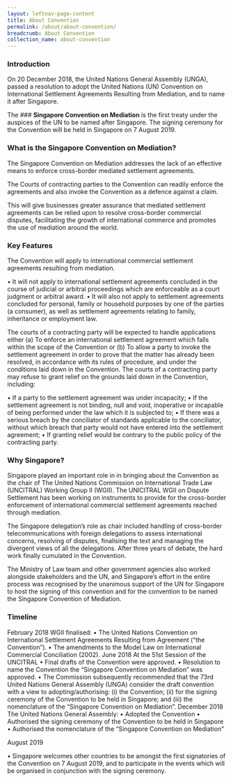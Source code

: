 ```yaml
---
layout: leftnav-page-content
title: About Convention
permalink: /about/about-convention/
breadcrumb: About Convention
collection_name: about-convention
---
```


### **Introduction** 

On 20 December 2018, the United Nations General Assembly (UNGA), passed a resolution to adopt the United Nations (UN) Convention on International Settlement Agreements Resulting from Mediation, and to name it after Singapore.

The ### **Singapore Convention on Mediation** is the first treaty under the auspices of the UN to be named after Singapore. The signing ceremony for the Convention will be held in Singapore on 7 August 2019.

### **What is the Singapore Convention on Mediation?**

The Singapore Convention on Mediation addresses the lack of an effective means to enforce cross-border mediated settlement agreements.

The Courts of contracting parties to the Convention can readily enforce the agreements and also invoke the Convention as a defence against a claim.

This will give businesses greater assurance that mediated settlement agreements can be relied upon to resolve cross-border commercial disputes, facilitating the growth of international commerce and promotes the use of mediation around the world.

### **Key Features**

The Convention will apply to international commercial settlement agreements resulting from mediation. 

•	It will not apply to international settlement agreements concluded in the course of judicial or arbitral proceedings which are enforceable as a court judgment or arbitral award.
•	It will also not apply to settlement agreements concluded for personal, family or household purposes by one of the parties (a consumer), as well as settlement agreements relating to family, inheritance or employment law.

The courts of a contracting party will be expected to handle applications either
(a)	To enforce an international settlement agreement which falls within the scope of the Convention 
or 
(b)	To allow a party to invoke the settlement agreement in order to prove that the matter has already been resolved, in accordance with its rules of procedure, and under the conditions laid down in the Convention.
The courts of a contracting party may refuse to grant relief on the grounds laid down in the Convention, including:

•	If a party to the settlement agreement was under incapacity;
•	If the settlement agreement is not binding, null and void, inoperative or incapable of being performed under the law which it is subjected to;
•	If there was a serious breach by the conciliator of standards applicable to the conciliator, without which breach that party would not have entered into the settlement agreement;
•	If granting relief would be contrary to the public policy of the contracting party.

### **Why Singapore?**

Singapore played an important role in in bringing about the Convention as the chair of The United Nations Commission on International Trade Law (UNCITRAL) Working Group II (WGII). The UNICITRAL WGII on Dispute Settlement has been working on instruments to provide for the cross-border enforcement of international commercial settlement agreements reached through mediation. 

The Singapore delegation’s role as chair included handling of cross-border telecommunications with foreign delegations to assess international concerns, resolving of disputes, finalising the text and managing the divergent views of all the delegations. After three years of debate, the hard work finally cumulated in the Convention. 

The Ministry of Law team and other government agencies also worked alongside stakeholders and the UN, and Singapore’s effort in the entire process was recognised by the unanimous support of the UN for Singapore to host the signing of this convention and for the convention to be named the Singapore Convention of Mediation. 


### **Timeline**

February 2018
WGII finalised:
•	The United Nations Convention on International Settlement Agreements Resulting from Agreement (“the Convention”).
•	The amendments to the Model Law on International Commercial Conciliation (2002). 
June 2018
At the 51st Session of the UNCITRAL 
•	Final drafts of the Convention were approved.
•	Resolution to name the Convention the “Singapore Convention on Mediation” was approved.
•	The Commission subsequently recommended that the 73rd United Nations General Assembly (UNGA) consider the draft convention with a view to adopting/authorising: (i) the Convention; (ii) for the signing ceremony of the Convention to be held in Singapore; and (iii) the nomenclature of the “Singapore Convention on Mediation”. 
December 2018
The United Nations General Assembly: 
•	Adopted the Convention
•	Authorised the signing ceremony of the Convention to be held in Singapore
•	Authorised the nomenclature of the “Singapore Convention on Mediation”

August 2019

•	Singapore welcomes other countries to be amongst the first signatories of the Convention on 7 August 2019, and to participate in the events which will be organised in conjunction with the signing ceremony.
